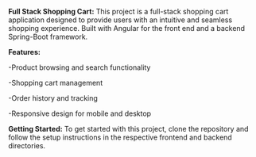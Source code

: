 **Full Stack Shopping Cart:**
This project is a full-stack shopping cart application designed to provide users with an intuitive and seamless shopping experience. Built with Angular for the front end and a backend Spring-Boot framework.

**Features:**

-Product browsing and search functionality

-Shopping cart management

-Order history and tracking

-Responsive design for mobile and desktop

**Getting Started:**
To get started with this project, clone the repository and follow the setup instructions in the respective frontend and backend directories.

